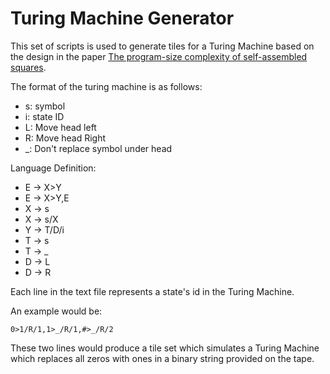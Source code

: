 # Turing Machine Generator

This set of scripts is used to generate tiles for a Turing Machine based on the design in the paper [The program-size complexity of self-assembled squares](https://dl.acm.org/citation.cfm?id=335358).

The format of the turing machine is as follows:

- s: symbol
- i: state ID
- L: Move head left
- R: Move head Right
- _: Don't replace symbol under head

Language Definition:

- E -> X>Y
- E -> X>Y,E
- X -> s
- X -> s/X
- Y -> T/D/i
- T -> s
- T -> _
- D -> L
- D -> R

<p>Each line in the text file represents a state's id in the Turing Machine.</p>

An example would be:

```
0>1/R/1,1>_/R/1,#>_/R/2

```

These two lines would produce a tile set which simulates a Turing Machine which replaces all zeros with ones in a binary string provided on the tape.

